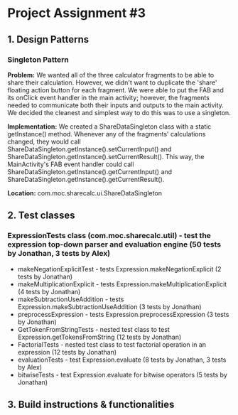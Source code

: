 # Project Assignment #3

## 1. Design Patterns

### Singleton Pattern

**Problem:** We wanted all of the three calculator fragments to be able to share their calculation. However, we didn't want to duplicate the 'share' floating action button for each fragment. We were able to put the FAB and its onClick event handler in the main activity; however, the fragments needed to communicate both their inputs and outputs to the main activity. We decided the cleanest and simplest way to do this was to use a singleton. 

**Implementation:** We created a ShareDataSingleton class with a static getInstance() method. Whenever any of the fragments' calculations changed, they would call ShareDataSingleton.getInstance().setCurrentInput() and ShareDataSingleton.getInstance().setCurrentResult(). This way, the MainActivity's FAB event handler could call ShareDataSingleton.getInstance().getCurrentInput() and ShareDataSingleton.getInstance().getCurrentResult().

**Location:** com.moc.sharecalc.ui.ShareDataSingleton

## 2. Test classes

### ExpressionTests class (com.moc.sharecalc.util) - test the expression top-down parser and evaluation engine (50 tests by Jonathan, 3 tests by Alex)
* makeNegationExplicitTest - tests Expression.makeNegationExplicit (2 tests by Jonathan)
* makeMultiplicationExplicit - tests Expression.makeMultiplicationExplicit (4 tests by Jonathan)
* makeSubtractionUseAddition - tests Expression.makeSubtractionUseAddition (3 tests by Jonathan)
* preprocessExpression - tests Expression.preprocessExpression (3 tests by Jonathan)
* GetTokenFromStringTests - nested test class to test Expression.getTokensFromString (12 tests by Jonathan)
* FactorialTests - nested test class to test factorial operation in an expression (12 tests by Jonathan)
* evaluationTests - test Expression.evaluate (8 tests by Jonathan, 3 tests by Alex)
* bitwiseTests - test Expression.evaluate for bitwise operators (5 tests by Jonathan)
  

## 3. Build instructions & functionalities
